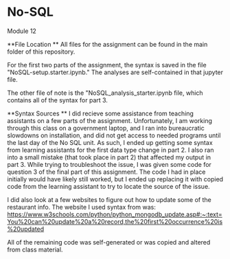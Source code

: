 # No-SQL
Module 12

**File Location **
All files for the assignment can be found in the main folder of this repository.

For the first two parts of the assignment, the syntax is saved in the file "NoSQL-setup.starter.ipynb." The analyses are self-contained in that jupyter file.

The other file of note is the "NoSQL_analysis_starter.ipynb file, which contains all of the syntax for part 3. 

**Syntax Sources **
I did recieve some assistance from teaching assistants on a few parts of the assignment. Unfortunately, I am working through this class on a government laptop, and I ran into bureaucratic slowdowns on installation, and did not get access to needed programs until the last day of the No SQL unit.
As such, I ended up getting some syntax from learning assistants for the first data type change in part 2. I also ran into a small mistake (that took place in part 2) that affected my output in part 3. While trying to troubleshoot the issue, I was given some code for question 3 of the final part of this assignment. The code I had in place initially would have likely still worked, but I ended up replacing it with copied code from the learning assistant to try to locate the source of the issue. 

I did also look at a few websites to figure out how to update some of the restaurant info. The website I used syntax from was: https://www.w3schools.com/python/python_mongodb_update.asp#:~:text=You%20can%20update%20a%20record,the%20first%20occurrence%20is%20updated

All of the remaining code was self-generated or was copied and altered from class material. 
